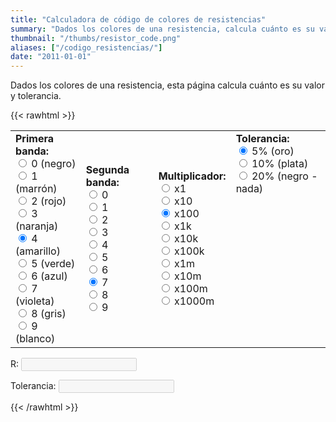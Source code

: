 ```yaml
---
title: "Calculadora de código de colores de resistencias"
summary: "Dados los colores de una resistencia, calcula cuánto es su valor y tolerancia."
thumbnail: "/thumbs/resistor_code.png"
aliases: ["/codigo_resistencias/"]
date: "2011-01-01"
---
```


Dados los colores de una resistencia, esta página calcula cuánto es su valor y tolerancia.

{{< rawhtml >}}
<form action="" id="ccForm">
<table cellpadding="10" id="colorCode"><tr>
<td>
<b>Primera banda:</b><br/>
<input class="w3-radio" name="band01" type="radio" value="0" id="b10"/> <label class="w3-validate" class="resBlack" for="b10">0 (negro)</label><br/>
<input class="w3-radio" name="band01" type="radio" value="10" id="b11"/> <label class="w3-validate" class="resBrown" for="b11">1 (marrón)</label><br/>
<input class="w3-radio" name="band01" type="radio" value="20" id="b12"/> <label class="w3-validate" class="resRed" for="b12">2 (rojo)</label><br/>
<input class="w3-radio" name="band01" type="radio" value="30" id="b13"/> <label class="w3-validate" class="resOrange" for="b13">3 (naranja)</label><br/>
<input class="w3-radio" name="band01" type="radio" value="40" id="b14" checked="checked"/> <label class="w3-validate" class="resYellow" for="b14">4 (amarillo)</label><br/>
<input class="w3-radio" name="band01" type="radio" value="50" id="b15"/> <label class="w3-validate" class="resGreen" for="b15">5 (verde)</label><br/>
<input class="w3-radio" name="band01" type="radio" value="60" id="b16"/> <label class="w3-validate" class="resBlue" for="b16">6 (azul)</label><br/>
<input class="w3-radio" name="band01" type="radio" value="70" id="b17"/> <label class="w3-validate" class="resViolet" for="b17">7 (violeta)</label><br/>
<input class="w3-radio" name="band01" type="radio" value="80" id="b18"/> <label class="w3-validate" class="resGray" for="b18">8 (gris)</label><br/>
<input class="w3-radio" name="band01" type="radio" value="90" id="b19"/> <label class="w3-validate" class="resWhite" for="b19">9 (blanco)</label><br/>
</td>
<td>
<b>Segunda banda:</b><br/>
<input class="w3-radio" name="band02" type="radio" value="0" id="b20"/> <label class="w3-validate" class="resBlack" for="b20">0</label><br/>
<input class="w3-radio" name="band02" type="radio" value="1" id="b21"/> <label class="w3-validate" class="resBrown" for="b21">1</label><br/>
<input class="w3-radio" name="band02" type="radio" value="2" id="b22"/> <label class="w3-validate" class="resRed" for="b22">2</label><br/>
<input class="w3-radio" name="band02" type="radio" value="3" id="b23"/> <label class="w3-validate" class="resOrange" for="b23">3</label><br/>
<input class="w3-radio" name="band02" type="radio" value="4" id="b24"/> <label class="w3-validate" class="resYellow" for="b24">4</label><br/>
<input class="w3-radio" name="band02" type="radio" value="5" id="b25"/> <label class="w3-validate" class="resGreen" for="b25">5</label><br/>
<input class="w3-radio" name="band02" type="radio" value="6" id="b26"/> <label class="w3-validate" class="resBlue" for="b26">6</label><br/>
<input class="w3-radio" name="band02" type="radio" value="7" id="b27" checked="checked" /> <label class="w3-validate" class="resViolet" for="b27">7</label><br/>
<input class="w3-radio" name="band02" type="radio" value="8" id="b28"/> <label class="w3-validate" class="resGray" for="b28">8</label><br/>
<input class="w3-radio" name="band02" type="radio" value="9" id="b29"/> <label class="w3-validate" class="resWhite" for="b29">9</label><br/>
</td>
<td>
<b>Multiplicador:</b><br/>
<input class="w3-radio" name="band03" type="radio" value="1" id="b30"/> <label class="w3-validate" class="resBlack" for="b30">x1</label><br/>
<input class="w3-radio" name="band03" type="radio" value="10" id="b31"/> <label class="w3-validate" class="resBrown" for="b31">x10</label><br/>
<input class="w3-radio" name="band03" type="radio" value="100" checked="checked" id="b32"/> <label class="w3-validate" class="resRed" for="b32">x100</label><br/>
<input class="w3-radio" name="band03" type="radio" value="1000" id="b33"/> <label class="w3-validate" class="resOrange" for="b33">x1k</label><br/>
<input class="w3-radio" name="band03" type="radio" value="10000" id="b34"/> <label class="w3-validate" class="resYellow" for="b34">x10k</label><br/>
<input class="w3-radio" name="band03" type="radio" value="100000" id="b35"/> <label class="w3-validate" class="resGreen" for="b35">x100k</label><br/>
<input class="w3-radio" name="band03" type="radio" value="1000000" id="b36"/> <label class="w3-validate" class="resBlue" for="b36">x1m</label><br/>
<input class="w3-radio" name="band03" type="radio" value="10000000" id="b37"/> <label class="w3-validate" class="resViolet" for="b37">x10m</label><br/>
<input class="w3-radio" name="band03" type="radio" value="100000000" id="b38"/> <label class="w3-validate" class="resGray" for="b38">x100m</label><br/>
<input class="w3-radio" name="band03" type="radio" value="1000000000" id="b39"/> <label class="w3-validate" class="resWhite" for="b39">x1000m</label><br/>
</td>
<td valign="top">
<b>Tolerancia:</b><br/>
<input class="w3-radio" name="band04" type="radio" value="5%" checked="checked" id="b40"/> <label class="w3-validate" class="resGold" for="b40">5% (oro)</label><br/>
<input class="w3-radio" name="band04" type="radio" value="10%" id="b41"/> <label class="w3-validate" class="resSilver" for="b41">10% (plata)</label><br/>
<input class="w3-radio" name="band04" type="radio" value="20%" id="b42"/> <label class="w3-validate" class="resBlack" for="b42">20% (negro - nada)</label><br/>
</td>
</tr></table>
<p>R: <input id="r" disabled="disabled" class="w3-input w3-border"/></p>
<p>Tolerancia: <input id="t" disabled="disabled" class="w3-input w3-border"/></p>
</form>
<script src="/inc/calculators/resistor_code.js"></script>
{{< /rawhtml >}}